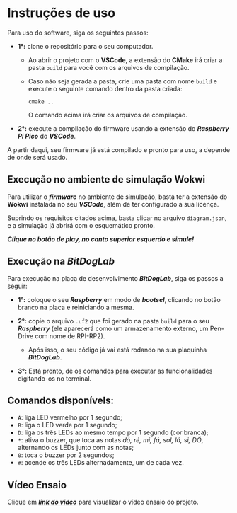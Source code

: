 # Instruções de uso

Para uso do software, siga os seguintes passos:

- **1°:** clone o repositório para o seu computador.

    - Ao abrir o projeto com o **VSCode**, a extensão do **CMake** irá criar a pasta ``build`` para você com os arquivos de compilação.

    - Caso não seja gerada a pasta, crie uma pasta com nome `build` e execute o seguinte comando dentro da pasta criada:
        
        ``cmake ..``

        O comando acima irá criar os arquivos de compilação.

- **2°:** execute a compilação do firmware usando a extensão do ***Raspberry Pi Pico*** do ***VSCode***.

A partir daqui, seu firmware já está compilado e pronto para uso, a depende de onde será usado.

## Execução no ambiente de simulação Wokwi

Para utilizar o ***firmware*** no ambiente de simulação, basta ter a extensão do **Wokwi** instalada no seu ***VSCode***, além de ter configurado a sua licença.

Suprindo os requisitos citados acima, basta clicar no arquivo ``diagram.json``, e a simulação já abrirá com o esquemático pronto.

***Clique no botão de play, no canto superior esquerdo e simule!***

## Execução na *BitDogLab*

Para execução na placa de desenvolvimento ***BitDogLab***, siga os passos a seguir:

- **1°:** coloque o seu ***Raspberry*** em modo de ***bootsel***, clicando no botão branco na placa e reiniciando a mesma.

- **2°:** copie o arquivo `.uf2` que foi gerado na pasta `build` para o seu ***Raspberry*** (ele aparecerá como um armazenamento externo, um Pen-Drive com nome de RPI-RP2).

    - Após isso, o seu código já vai está rodando na sua plaquinha ***BitDogLab***.

- **3°:** Está pronto, dê os comandos para executar as funcionalidades digitando-os no terminal.


## Comandos disponívels:

  - `A`: liga LED vermelho por 1 segundo;
  - `B`: liga o LED verde por 1 segundo;
  - `D`: liga os três LEDs ao mesmo tempo por 1 segundo (cor branca);
  - `*`: ativa o buzzer, que toca as notas *dó, ré, mi, fá, sol, lá, si, DÓ*, alternando os LEDs junto com as notas;
  - `0`: toca o buzzer por 2 segundos;
  - `#`: acende os três LEDs alternadamente, um de cada vez.


## Vídeo Ensaio

Clique em ***[link do video](https://youtu.be/equ_KvMuMq8)*** para visualizar o vídeo ensaio do projeto.
